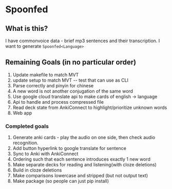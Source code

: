 # Spoonfed<Language>
## What is this?

I have commonvoice data - brief mp3 sentences and their transcription.
I want to generate `Spoonfed<Language>`

## Remaining Goals (in no particular order)
1. Update makefile to match MVT
1. update setup to match MVT -- test that can use as CLI
1. Parse correctly and pinyin for chinese
1. A new word is not another conjugation of the same word
1. Use google cloud translate api to make cards of english -> language
1. Api to handle and process compressed file
1. Read deck state from AnkiConnect to highlight/prioritize unknown words
1. Web app


### Completed goals
1. Generate anki cards - play the audio on one side, then check audio recognition.
1. Add button hyperlink to google translate for sentence
1. Sync to Anki with AnkiConnect
1. Ordering such that each sentence introduces exactly 1 new word
1. Make separate decks for reading and listening(with cloze deletions)
1. Build in cloze deletions
1. Make comparisons lowercase and stripped (but not output text)
1. Make package (so people can just pip install)
